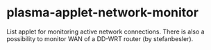# plasma-applet-network-monitor
List applet for monitoring active network connections. There is also a possibility to monitor WAN of a DD-WRT router (by stefanbesler).
